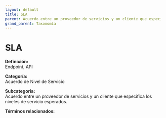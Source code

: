 ```yaml
---
layout: default
title: SLA
parent: Acuerdo entre un proveedor de servicios y un cliente que especifica los niveles de servicio esperados.
grand_parent: Taxonomía
---
```


# SLA

**Definición:**  
Endpoint, API

**Categoría:**  
Acuerdo de Nivel de Servicio

**Subcategoría:**  
Acuerdo entre un proveedor de servicios y un cliente que especifica los niveles de servicio esperados.

**Términos relacionados:**  

